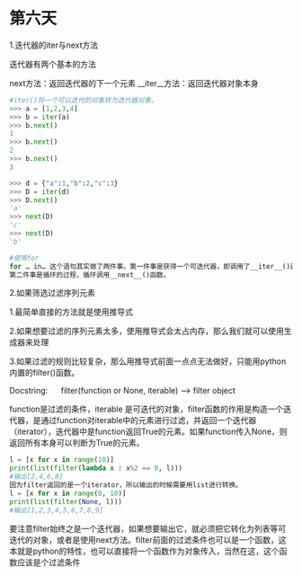 # 第六天

1.迭代器的iter与next方法

迭代器有两个基本的方法 

next方法：返回迭代器的下一个元素
__iter__方法：返回迭代器对象本身

```python
#iter()将一个可以迭代的对象转为迭代器对象。
>>> a = [1,2,3,4]
>>> b = iter(a)
>>> b.next()
1
>>> b.next()
2
>>> b.next()
3

>>> d = {"a":1,"b":2,"c":3}
>>> D = iter(d)
>>> D.next()
'a'
>>> next(D)
'c'
>>> next(D)
'b'

#使用for 
for … in… 这个语句其实做了两件事。第一件事是获得一个可迭代器，即调用了__iter__()函数。 
第二件事是循环的过程，循环调用__next__()函数。
```

2.如果筛选过滤序列元素

1.最简单直接的方法就是使用推导式

2.如果想要过滤的序列元素太多，使用推导式会太占内存，那么我们就可以使用生成器来处理

3.如果过滤的规则比较复杂，那么用推导式前面一点点无法做好，只能用python内置的filter()函数。

Docstring:      filter(function or None, iterable) --> filter object   

function是过滤的条件，iterable 是可迭代的对象，filter函数的作用是构造一个迭代器，是通过function对iterable中的元素进行过滤，并返回一个迭代器（iterator），迭代器中是function返回True的元素。如果function传入None，则返回所有本身可以判断为True的元素。 

```python
l = [x for x in range(10)]
print(list(filter(lambda x : x%2 == 0, l)))
#输出[2,4,6,8]
因为filter返回的是一个iterator，所以输出的时候需要用list进行转换。
l = [x for x in range(0, 10)]
print(list(filter(None, l)))
#输出[1,2,3,4,5,6,7,8,9]
```

要注意filter始终之是一个迭代器，如果想要输出它，就必须把它转化为列表等可迭代的对象，或者是使用next方法。filter前面的过滤条件也可以是一个函数，这本就是python的特性，也可以直接将一个函数作为对象传入，当然在这，这个函数应该是个过滤条件